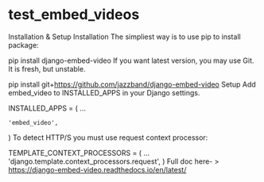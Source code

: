 # test_embed_videos

Installation & Setup
Installation
The simpliest way is to use pip to install package:

pip install django-embed-video
If you want latest version, you may use Git. It is fresh, but unstable.

pip install git+https://github.com/jazzband/django-embed-video
Setup
Add embed_video to INSTALLED_APPS in your Django settings.

INSTALLED_APPS = (
    ...

    'embed_video',
)
To detect HTTP/S you must use request context processor:

TEMPLATE_CONTEXT_PROCESSORS = (
    ...
    'django.template.context_processors.request',
)
Full doc here- > https://django-embed-video.readthedocs.io/en/latest/
